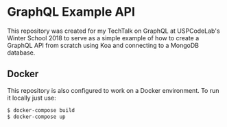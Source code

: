 # GraphQL Example API

This repository was created for my TechTalk on GraphQL at USPCodeLab's Winter School 2018 to serve as a simple example of how to create a GraphQL API from scratch using Koa and connecting to a MongoDB database.

## Docker

This repository is also configured to work on a Docker environment. To run it locally just use:

```bash
$ docker-compose build
$ docker-compose up
```